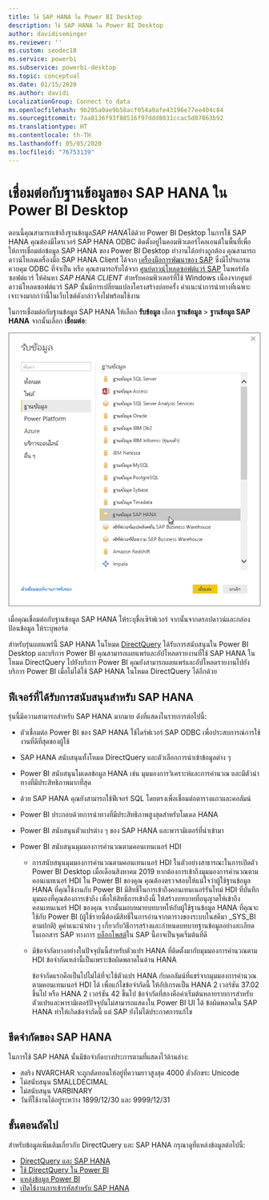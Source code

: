 ```yaml
---
title: ใช้ SAP HANA ใน Power BI Desktop
description: ใช้ SAP HANA ใน Power BI Desktop
author: davidiseminger
ms.reviewer: ''
ms.custom: seodec18
ms.service: powerbi
ms.subservice: powerbi-desktop
ms.topic: conceptual
ms.date: 01/15/2020
ms.author: davidi
LocalizationGroup: Connect to data
ms.openlocfilehash: 9b205a0ae9b58acf054a9afe43196e77ee404c84
ms.sourcegitcommit: 7aa0136f93f88516f97ddd8031ccac5d07863b92
ms.translationtype: HT
ms.contentlocale: th-TH
ms.lasthandoff: 05/05/2020
ms.locfileid: "76753139"
---
```

# <a name="connect-to-sap-hana-databases-in-power-bi-desktop"></a>เชื่อมต่อกับฐานข้อมูลของ SAP HANA ใน Power BI Desktop

ตอนนี้คุณสามารถเข้าถึงฐานข้อมูล*SAP HANA*ได้ด้วย Power BI Desktop ในการใช้ SAP HANA คุณต้องมีไดรเวอร์ SAP HANA ODBC ติดตั้งอยู่ในคอมพิวเตอร์ไคลเอนต์ในพื้นที่เพื่อให้การเชื่อมต่อข้อมูล SAP HANA ของ Power BI Desktop ทำงานได้อย่างถูกต้อง คุณสามารถดาวน์โหลดเครื่องมือ SAP HANA Client ได้จาก [เครื่องมือการพัฒนาของ SAP](https://tools.hana.ondemand.com/#hanatools) ซึ่งมีโปรแกรมควบคุม ODBC ที่จำเป็น หรือ คุณสามารถรับได้จาก [ศูนย์ดาวน์โหลดซอฟต์แวร์ SAP](https://support.sap.com/en/my-support/software-downloads.html) ในพอร์ทัลซอฟต์แวร์ ให้ค้นหา *SAP HANA CLIENT* สำหรับคอมพิวเตอร์ที่ใช้ Windows เนื่องจากศูนย์ดาวน์โหลดซอฟต์แวร์ SAP นั้นมีการเปลี่ยนแปลงโครงสร้างบ่อยครั้ง คำแนะนำการนำทางที่เฉพาะเจาะจงมากกว่านี้ในเว็บไซต์ดังกล่าวจึงไม่พร้อมใช้งาน

ในการเชื่อมต่อกับฐานข้อมูล SAP HANA ให้เลือก **รับข้อมูล** เลือก **ฐานข้อมูล** > **ฐานข้อมูล SAP HANA** จากนั้นเลือก **เชื่อมต่อ**:

![ฐานข้อมูล SAP HANA กล่องโต้ตอบรับข้อมูล Power BI Desktop](media/desktop-sap-hana/sap-hana-1.png)

เมื่อคุณเชื่อมต่อกับฐานข้อมูล SAP HANA ให้ระบุชื่อเซิร์ฟเวอร์ จากนั้นจากดรอปดาวน์และกล่องป้อนข้อมูล ให้ระบุพอร์ต

สำหรับรุ่นเผยแพร่นี้ SAP HANA ในโหมด [DirectQuery](desktop-directquery-sap-hana.md) ได้รับการสนับสนุนใน Power BI Desktop และบริการ Power BI คุณสามารถเผยแพร่และอัปโหลดรายงานที่ใช้ SAP HANA ในโหมด DirectQuery ไปยังบริการ Power BI คุณยังสามารถเผยแพร่และอัปโหลดรายงานไปยังบริการ Power BI เมื่อไม่ได้ใช้ SAP HANA ในโหมด DirectQuery ได้อีกด้วย

## <a name="supported-features-for-sap-hana"></a>ฟีเจอร์ที่ได้รับการสนับสนุนสำหรับ SAP HANA

รุ่นนี้มีความสามารถสำหรับ SAP HANA มากมาย ดังที่แสดงในรายการต่อไปนี้:

* ตัวเชื่อมต่อ Power BI ของ SAP HANA ใช้ไดร์ฟเวอร์ SAP ODBC เพื่อประสบการณ์การใช้งานที่ดีที่สุดของผู้ใช้

* SAP HANA สนับสนุนทั้งโหมด DirectQuery และตัวเลือกการนำเข้าข้อมูลต่าง ๆ

* Power BI สนับสนุนโมเดลข้อมูล HANA เช่น มุมมองการวิเคราะห์และการคำนวณ และมีตัวนำทางที่มีประสิทธิภาพมากที่สุด

* ด้วย SAP HANA คุณยังสามารถใช้ฟีเจอร์ SQL โดยตรงเพื่อเชื่อมต่อตารางแถวและคอลัมน์

* Power BI ประกอบด้วยการนำทางที่มีประสิทธิภาพสูงสุดสำหรับโมเดล HANA

* Power BI สนับสนุนตัวแปรต่าง ๆ ของ SAP HANA และพารามิเตอร์ที่นำเข้ามา

* Power BI สนับสนุนมุมมองการคำนวณตามคอนเทนเนอร์ HDI

  * การสนับสนุนมุมมองการคำนวณตามคอนเทนเนอร์ HDI ในตัวอย่างสาธารณะในการเปิดตัว Power BI Desktop เมื่อเดือนสิงหาคม 2019 หากต้องการเข้าถึงมุมมองการคำนวณตามคอนเนทเนอร์ HDI ใน Power BI ของคุณ คุณต้องตรวจสอบให้แน่ใจว่าผู้ใช้ฐานข้อมูล HANA ที่คุณใช้งานกับ Power BI มีสิทธิ์ในการเข้าถึงคอนเทนเนอร์รันไทม์ HDI ที่บันทึกมุมมองที่คุณต้องการเข้าถึง เพื่อให้สิทธิ์การเข้าถึงนี้ ให้สร้างบทบาทที่อนุญาตให้เข้าถึงคอนเทนเนอร์ HDI ของคุณ จากนั้นมอบหมายบทบาทให้กับผู้ใช้ฐานข้อมูล HANA ที่คุณจะใช้กับ Power BI (ผู้ใช้รายนี้ต้องมีสิทธิ์ในการอ่านจากตารางของระบบในสคีมา \_SYS\_BI ตามปกติ) ดูคำแนะนำต่าง ๆ เกี่ยวกับวิธีการสร้างและกำหนดบทบาทฐานข้อมูลอย่างละเอียดในเอกสาร SAP ทางการ [บล็อกโพสต์](https://blogs.sap.com/2018/01/24/the-easy-way-to-make-your-hdi-container-accessible-to-a-classic-database-user/)ใน SAP นี้อาจเป็นจุดเริ่มต้นที่ดี

  * มีข้อจำกัดบางอย่างในปัจจุบันนี้สำหรับตัวแปร HANA ที่ติดตั้งมากับมุมมองการคำนวณตาม HDI ข้อจำกัดเหล่านี้เป็นเพราะข้อผิดพลาดในด้าน HANA
  
    ข้อจำกัดแรกคือเป็นไปไม่ได้ที่จะใช้ตัวแปร HANA กับคอลัมน์ที่แชร์จากมุมมองการคำนวณตามคอนเทนเนอร์ HDI ได้ เพื่อแก้ไขข้อจำกัดนี้ ให้อัปเกรดเป็น HANA 2 เวอร์ชัน 37.02 ขึ้นไป หรือ HANA 2 เวอร์ชัน 42 ขึ้นไป ข้อจำกัดที่สองคือค่าเริ่มต้นหลายรายการสำหรับตัวแปรและพารามิเตอร์ปัจจุบันไม่สามารถแสดงใน Power BI UI ได้ ข้อผิดพลาดใน SAP HANA ทำให้เกิดข้อจำกัดนี้ แต่ SAP ยังไม่ได้ประกาศการแก้ไข

## <a name="limitations-of-sap-hana"></a>ขีดจำกัดของ SAP HANA

ในการใช้ SAP HANA นั้นมีข้อจำกัดบางประการตามที่แสดงไว้ด้านล่าง:

* สตริง NVARCHAR จะถูกตัดทอนให้อยู่ที่ความยาวสูงสุด 4000 ตัวอักขระ Unicode
* ไม่สนับสนุน SMALLDECIMAL
* ไม่สนับสนุน VARBINARY
* วันที่ใช้งานได้อยู่ระหว่าง 1899/12/30 และ 9999/12/31

## <a name="next-steps"></a>ขั้นตอนถัดไป

สำหรับข้อมูลเพิ่มเติมเกี่ยวกับ DirectQuery และ SAP HANA กรุณาดูที่แหล่งข้อมูลต่อไปนี้:

* [DirectQuery และ SAP HANA](desktop-directquery-sap-hana.md)
* [ใช้ DirectQuery ใน Power BI](desktop-directquery-about.md)
* [แหล่งข้อมูล Power BI](power-bi-data-sources.md)
* [เปิดใช้งานการเข้ารหัสสำหรับ SAP HANA](desktop-sap-hana-encryption.md)

